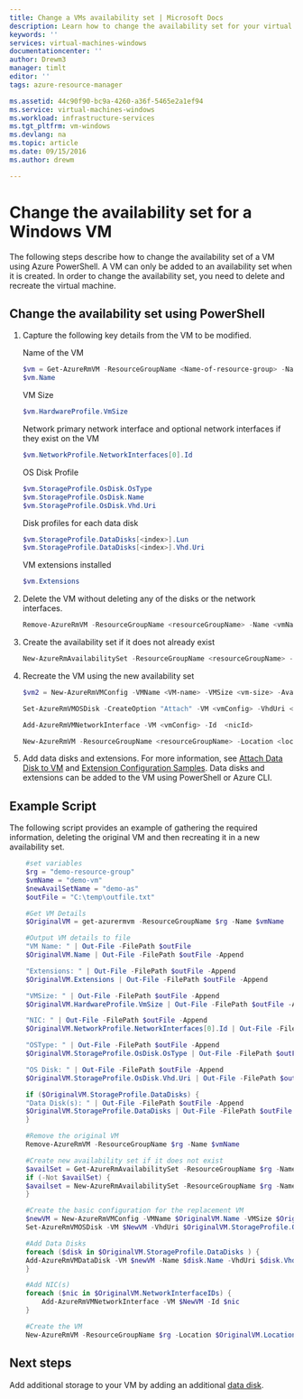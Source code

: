 ```yaml
---
title: Change a VMs availability set | Microsoft Docs
description: Learn how to change the availability set for your virtual machines using Azure PowerShell and the Resource Manager deployment model.
keywords: ''
services: virtual-machines-windows
documentationcenter: ''
author: Drewm3
manager: timlt
editor: ''
tags: azure-resource-manager

ms.assetid: 44c90f90-bc9a-4260-a36f-5465e2a1ef94
ms.service: virtual-machines-windows
ms.workload: infrastructure-services
ms.tgt_pltfrm: vm-windows
ms.devlang: na
ms.topic: article
ms.date: 09/15/2016
ms.author: drewm

---
```

# Change the availability set for a Windows VM
The following steps describe how to change the availability set of a VM using Azure PowerShell. A VM can only be added to an availability set when it is created. In order to change the availability set, you need to delete and recreate the virtual machine. 

## Change the availability set using PowerShell
1. Capture the following key details from the VM to be modified.
   
    Name of the VM
   
    ```powershell
    $vm = Get-AzureRmVM -ResourceGroupName <Name-of-resource-group> -Name <name-of-VM>
    $vm.Name
    ```
   
    VM Size
   
    ```powershell
    $vm.HardwareProfile.VmSize
    ```
   
    Network primary network interface and optional network interfaces if they exist on the VM
   
    ```powershell
    $vm.NetworkProfile.NetworkInterfaces[0].Id
    ```
   
    OS Disk Profile
   
    ```powershell
    $vm.StorageProfile.OsDisk.OsType
    $vm.StorageProfile.OsDisk.Name
    $vm.StorageProfile.OsDisk.Vhd.Uri
    ```
   
    Disk profiles for each data disk 
   
    ```powershell
    $vm.StorageProfile.DataDisks[<index>].Lun
    $vm.StorageProfile.DataDisks[<index>].Vhd.Uri
    ```
   
    VM extensions installed 
   
    ```powershell
    $vm.Extensions
    ```
2. Delete the VM without deleting any of the disks or the network interfaces.
   
    ```powershell
    Remove-AzureRmVM -ResourceGroupName <resourceGroupName> -Name <vmName> 
    ```
3. Create the availability set if it does not already exist
   
    ```powershell
    New-AzureRmAvailabilitySet -ResourceGroupName <resourceGroupName> -Name <availabilitySetName> -Location "<location>" 
    ```
4. Recreate the VM using the new availability set
   
    ```powershell
    $vm2 = New-AzureRmVMConfig -VMName <VM-name> -VMSize <vm-size> -AvailabilitySetId <availability-set-id>
   
    Set-AzureRmVMOSDisk -CreateOption "Attach" -VM <vmConfig> -VhdUri <osDiskURI> -Name <osDiskName> [-Windows | -Linux]
   
    Add-AzureRmVMNetworkInterface -VM <vmConfig> -Id  <nicId> 
   
    New-AzureRmVM -ResourceGroupName <resourceGroupName> -Location <location> -VM <vmConfig>
    ``` 
5. Add data disks and extensions. For more information, see [Attach Data Disk to VM](attach-managed-disk-portal.md?toc=%2fazure%2fvirtual-machines%2fwindows%2ftoc.json) and [Extension Configuration Samples](extensions-configuration-samples.md?toc=%2fazure%2fvirtual-machines%2fwindows%2ftoc.json). Data disks and extensions can be added to the VM using PowerShell or Azure CLI.

## Example Script
The following script provides an example of gathering the required information, deleting the original VM and then recreating it in a new availability set.

```powershell
    #set variables
    $rg = "demo-resource-group"
    $vmName = "demo-vm"
    $newAvailSetName = "demo-as"
    $outFile = "C:\temp\outfile.txt"

    #Get VM Details
    $OriginalVM = get-azurermvm -ResourceGroupName $rg -Name $vmName

    #Output VM details to file
    "VM Name: " | Out-File -FilePath $outFile 
    $OriginalVM.Name | Out-File -FilePath $outFile -Append

    "Extensions: " | Out-File -FilePath $outFile -Append
    $OriginalVM.Extensions | Out-File -FilePath $outFile -Append

    "VMSize: " | Out-File -FilePath $outFile -Append
    $OriginalVM.HardwareProfile.VmSize | Out-File -FilePath $outFile -Append

    "NIC: " | Out-File -FilePath $outFile -Append
    $OriginalVM.NetworkProfile.NetworkInterfaces[0].Id | Out-File -FilePath $outFile -Append

    "OSType: " | Out-File -FilePath $outFile -Append
    $OriginalVM.StorageProfile.OsDisk.OsType | Out-File -FilePath $outFile -Append

    "OS Disk: " | Out-File -FilePath $outFile -Append
    $OriginalVM.StorageProfile.OsDisk.Vhd.Uri | Out-File -FilePath $outFile -Append

    if ($OriginalVM.StorageProfile.DataDisks) {
    "Data Disk(s): " | Out-File -FilePath $outFile -Append
    $OriginalVM.StorageProfile.DataDisks | Out-File -FilePath $outFile -Append
    }

    #Remove the original VM
    Remove-AzureRmVM -ResourceGroupName $rg -Name $vmName

    #Create new availability set if it does not exist
    $availSet = Get-AzureRmAvailabilitySet -ResourceGroupName $rg -Name $newAvailSetName -ErrorAction Ignore
    if (-Not $availSet) {
    $availset = New-AzureRmAvailabilitySet -ResourceGroupName $rg -Name $newAvailSetName -Location $OriginalVM.Location
    }

    #Create the basic configuration for the replacement VM
    $newVM = New-AzureRmVMConfig -VMName $OriginalVM.Name -VMSize $OriginalVM.HardwareProfile.VmSize -AvailabilitySetId $availSet.Id
    Set-AzureRmVMOSDisk -VM $NewVM -VhdUri $OriginalVM.StorageProfile.OsDisk.Vhd.Uri  -Name $OriginalVM.Name -CreateOption Attach -Windows

    #Add Data Disks
    foreach ($disk in $OriginalVM.StorageProfile.DataDisks ) { 
    Add-AzureRmVMDataDisk -VM $newVM -Name $disk.Name -VhdUri $disk.Vhd.Uri -Caching $disk.Caching -Lun $disk.Lun -CreateOption Attach -DiskSizeInGB $disk.DiskSizeGB
    }

    #Add NIC(s)
    foreach ($nic in $OriginalVM.NetworkInterfaceIDs) {
        Add-AzureRmVMNetworkInterface -VM $NewVM -Id $nic
    }

    #Create the VM
    New-AzureRmVM -ResourceGroupName $rg -Location $OriginalVM.Location -VM $NewVM -DisableBginfoExtension
```

## Next steps
Add additional storage to your VM by adding an additional [data disk](attach-managed-disk-portal.md?toc=%2fazure%2fvirtual-machines%2fwindows%2ftoc.json).

